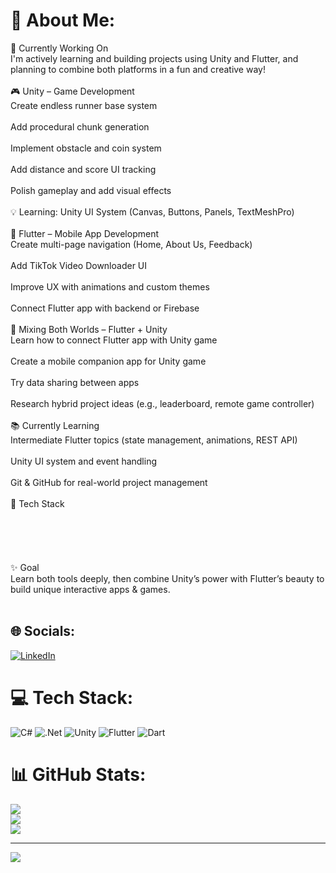 # 💫 About Me:
🚧 Currently Working On<br>I'm actively learning and building projects using Unity and Flutter, and planning to combine both platforms in a fun and creative way!<br><br>🎮 Unity – Game Development<br> Create endless runner base system<br><br> Add procedural chunk generation<br><br> Implement obstacle and coin system<br><br> Add distance and score UI tracking<br><br> Polish gameplay and add visual effects<br><br>💡 Learning: Unity UI System (Canvas, Buttons, Panels, TextMeshPro)<br><br>📱 Flutter – Mobile App Development<br> Create multi-page navigation (Home, About Us, Feedback)<br><br> Add TikTok Video Downloader UI<br><br> Improve UX with animations and custom themes<br><br> Connect Flutter app with backend or Firebase<br><br>🔄 Mixing Both Worlds – Flutter + Unity<br> Learn how to connect Flutter app with Unity game<br><br> Create a mobile companion app for Unity game<br><br> Try data sharing between apps<br><br> Research hybrid project ideas (e.g., leaderboard, remote game controller)<br><br>📚 Currently Learning<br>Intermediate Flutter topics (state management, animations, REST API)<br><br>Unity UI system and event handling<br><br>Git & GitHub for real-world project management<br><br>🏅 Tech Stack<br><br><br><br><br><br>✨ Goal<br>Learn both tools deeply, then combine Unity’s power with Flutter’s beauty to build unique interactive apps & games.<br><br>


## 🌐 Socials:
[![LinkedIn](https://img.shields.io/badge/LinkedIn-%230077B5.svg?logo=linkedin&logoColor=white)](https://linkedin.com/in/https://www.linkedin.com/in/mustafa-riaz-351569298/) 

# 💻 Tech Stack:
![C#](https://img.shields.io/badge/c%23-%23239120.svg?style=for-the-badge&logo=csharp&logoColor=white) ![.Net](https://img.shields.io/badge/.NET-5C2D91?style=for-the-badge&logo=.net&logoColor=white) ![Unity](https://img.shields.io/badge/unity-%23000000.svg?style=for-the-badge&logo=unity&logoColor=white) ![Flutter](https://img.shields.io/badge/Flutter-%2302569B.svg?style=for-the-badge&logo=Flutter&logoColor=white) ![Dart](https://img.shields.io/badge/dart-%230175C2.svg?style=for-the-badge&logo=dart&logoColor=white)
# 📊 GitHub Stats:
![](https://github-readme-stats.vercel.app/api?username=leekonjk&theme=dark&hide_border=false&include_all_commits=false&count_private=false)<br/>
![](https://nirzak-streak-stats.vercel.app/?user=leekonjk&theme=dark&hide_border=false)<br/>
![](https://github-readme-stats.vercel.app/api/top-langs/?username=leekonjk&theme=dark&hide_border=false&include_all_commits=false&count_private=false&layout=compact)

---
[![](https://visitcount.itsvg.in/api?id=leekonjk&icon=0&color=0)](https://visitcount.itsvg.in)

<!-- Proudly created with GPRM ( https://gprm.itsvg.in ) -->
